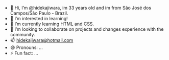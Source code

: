 - 👋 Hi, I’m @hidekajiwara, im 33 years old and im from São José dos Campos/São Paulo - Brazil.
- 👀 I’m interested in learning!
- 🌱 I’m currently learning HTML and CSS.
- 💞️ I’m looking to collaborate on projects and changes experience with the community.  
- 📫 hidekajiwara@hotmail.com
- 😄 Pronouns: ...
- ⚡ Fun fact: ...

<!---
hidekajiwara/hidekajiwara is a ✨ special ✨ repository because its `README.md` (this file) appears on your GitHub profile.
You can click the Preview link to take a look at your changes.
--->
